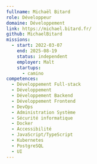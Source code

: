 ```yaml
---
fullname: Michaël Bitard
role: Développeur
domaine: Développement
link: https://michael.bitard.fr/
github: MichaelBitard
missions:
  - start: 2022-03-07
    end: 2025-08-19
    status: independent
    employer: Malt
    startups:
      - camino
competences:
  - Développement Full-stack
  - Développement
  - Développement Backend
  - Développement Frontend
  - DevOps
  - Administration Système
  - Sécurité informatique
  - Docker
  - Accessibilité
  - JavaScript/TypeScript
  - Kubernetes
  - PostgreSQL
  - UI
---
```

